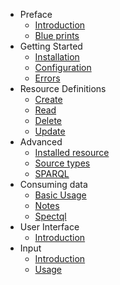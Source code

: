 - Preface
    - [Introduction]({url}/introduction)
    - [Blue prints]({url}/blueprints)
- Getting Started
    - [Installation]({url}/installation)
    - [Configuration]({url}/configuration)
    - [Errors]({url}/errors)
- Resource Definitions
    - [Create]({url}/create_definition)
    - [Read]({url}/definitions#get)
    - [Delete]({url}/definitions#delete)
    - [Update]({url}/definitions#patch)
- Advanced
    - [Installed resource]({url}/installed)
    - [Source types]({url}/source_types)
    - [SPARQL]({url}/sparql)
- Consuming data
    - [Basic Usage]({url}/consuming_data)
    - [Notes]({url}/notes)
    - [Spectql]({url}/spectql)
- User Interface
    - [Introduction]({url}/ui_introduction)
- Input
	- [Introduction]({url}/input)
	- [Usage]({url}/input_usage)

